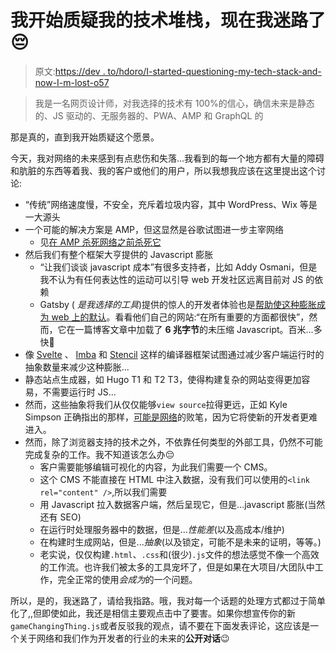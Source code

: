 # 我开始质疑我的技术堆栈，现在我迷路了😔

> 原文:[https://dev . to/hdoro/I-started-questioning-my-tech-stack-and-now-I-m-lost-o57](https://dev.to/hdoro/i-started-questioning-my-tech-stack-and-now-i-m-lost-o57)

> 我是一名网页设计师，对我选择的技术有 100%的信心，确信未来是静态的、JS 驱动的、无服务器的、PWA、AMP 和 GraphQL 的

那是真的，直到我开始质疑这个愿景。

今天，我对网络的未来感到有点悲伤和失落...我看到的每一个地方都有大量的障碍和肮脏的东西等着我、我的客户或他们的用户，所以我想我应该在这里提出这个讨论:

*   “传统”网络速度慢，不安全，充斥着垃圾内容，其中 WordPress、Wix 等是一大源头
*   一个可能的解决方案是 AMP，但这显然是谷歌试图进一步主宰网络
    *   见[在 AMP 杀死网络之前杀死它](https://www.theregister.co.uk/2017/05/19/open_source_insider_google_amp_bad_bad_bad/)
*   然后我们有整个框架大亨提供的 Javascript 膨胀
    *   “让我们谈谈 javascript 成本”有很多支持者，比如 Addy Osmani，但是我不认为有任何表达性的运动可以引导 web 开发社区远离目前对 JS 的依赖
    *   Gatsby ( *是我选择的工具*)提供的惊人的开发者体验也是[帮助使这种膨胀成为 web 上的默认](https://matthewphillips.info/programming/gatsby-pages-manifest.html)。看看他们自己的网站:“在所有重要的方面都很快”，然而，它在一篇博客文章中加载了 **6 兆字节**的未压缩 Javascript。百米...多快🤔
*   像 [Svelte](https://svelte.dev) 、 [Imba](http://imba.io/) 和 [Stencil](https://stenciljs.com) 这样的编译器框架试图通过减少客户端运行时的抽象数量来减少这种膨胀...
*   静态站点生成器，如 Hugo T1 和 T2 T3，使得构建复杂的网站变得更加容易，不需要运行时 JS...
*   然而，这些抽象将我们从仅仅能够`view source`拉得更远，正如 Kyle Simpson 正确指出的那样，[可能是网络](https://www.youtube.com/watch?v=ft5bYnt0W48)的败笔，因为它将使新的开发者更难进入。
*   然而，除了浏览器支持的技术之外，不依靠任何类型的外部工具，仍然不可能完成复杂的工作。我不知道该怎么办😔
    *   客户需要能够编辑可视化的内容，为此我们需要一个 CMS。
    *   这个 CMS 不能直接在 HTML 中注入数据，没有我们可以使用的`<link rel="content" />`,所以我们需要
    *   用 Javascript 拉入数据客户端，然后呈现它，但是...javascript 膨胀(当然还有 SEO)
    *   在运行时处理服务器中的数据，但是...*性能差*(以及高成本/维护)
    *   在构建时生成网站，但是...*抽象*(以及锁定，可能不是未来的证明，等等。)
    *   老实说，仅仅构建`.html`、`.css`和(很少)`.js`文件的想法感觉不像一个高效的工作流。也许我们被太多的工具宠坏了，但是如果在大项目/大团队中工作，完全正常的使用*会成为*的一个问题。

所以，是的，我迷路了，请给我指路。哦，我对每一个话题的处理方式都过于简单化了,,但即使如此，我还是相信主要观点击中了要害。如果你想宣传你的新`gameChangingThing.js`或者反驳我的观点，请不要在下面发表评论，这应该是一个关于网络和我们作为开发者的行业的未来的**公开对话**😉